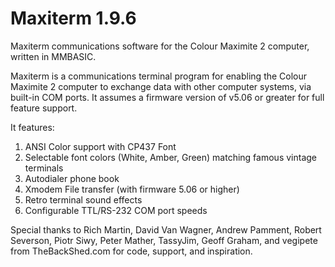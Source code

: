 # Maxiterm 1.9.6
Maxiterm communications software for the Colour Maximite 2 computer, written in MMBASIC.

Maxiterm is a communications terminal program for enabling the Colour Maximite 2 computer to exchange data with other computer systems, via built-in COM ports. It assumes a firmware version of v5.06 or greater for full feature support. 

It features:
1. ANSI Color support with CP437 Font
2. Selectable font colors (White, Amber, Green) matching famous vintage terminals
3. Autodialer phone book
4. Xmodem File transfer (with firmware 5.06 or higher)
5. Retro terminal sound effects
6. Configurable TTL/RS-232 COM port speeds


Special thanks to Rich Martin, David Van Wagner, Andrew Pamment, Robert Severson, Piotr Siwy, Peter Mather, TassyJim, Geoff Graham, and vegipete from TheBackShed.com for code, support, and inspiration.

